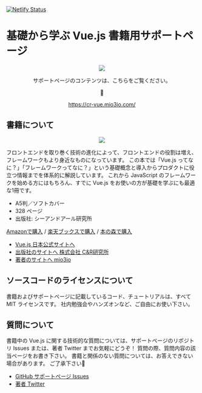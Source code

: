 [![Netlify Status](https://api.netlify.com/api/v1/badges/84790ed5-0cbe-411f-b515-1ceb4dccfc74/deploy-status)](https://app.netlify.com/sites/laughing-fermi-6d8c35/deploys)

# 基礎から学ぶ Vue.js 書籍用サポートページ

<p align="center"><a href="https://cr-vue.mio3io.com/"><img src="./docs/.vuepress/public/images/nya-n.png"></a></p>

<p align="center">サポートページのコンテンツは、こちらをご覧ください。</p>

<p align="center">🐾</p>

<p align="center"><a href="https://cr-vue.mio3io.com/">https://cr-vue.mio3io.com/</a></p>

## 書籍について

<p align="center"><img src="./docs/.vuepress/public/images/cover-s.png"></p>

フロントエンドを取り巻く技術の進化によって、フロントエンドの役割は増え、フレームワークもより身近なものになっています。
この本では「Vue.js ってなに？」「フレームワークってなに？」という基礎概念と導入からプロダクトに役立つ情報までを体系的に解説しています。
これから JavaScript のフレームワークを始める方にはもちろん、すでに Vue.js をお使いの方が基礎を学ぶにも最適な1冊です。

- A5判／ソフトカバー
- 328 ページ
- 出版社: シーアンドアール研究所

[Amazonで購入](https://amzn.to/2qqtLxa)
/
[楽天ブックスで購入](https://hb.afl.rakuten.co.jp/hgc/16cc1616.c2b41262.16cc1617.d035e4f0/?pc=https%3A%2F%2Fitem.rakuten.co.jp%2Fbook%2F15467945%2F&m=http%3A%2F%2Fm.rakuten.co.jp%2Fbook%2Fi%2F19126139%2F&link_type=text&ut=eyJwYWdlIjoiaXRlbSIsInR5cGUiOiJ0ZXh0Iiwic2l6ZSI6IjEyOHgxMjgiLCJuYW0iOjEsIm5hbXAiOiJkb3duIiwiY29tIjoxLCJjb21wIjoiZG93biIsInByaWNlIjoxLCJib3IiOjEsImNvbCI6MH0%3D)
/
[本の森で購入](https://book.mynavi.jp/manatee/c-r/books/detail/id=90940)


- [Vue.js 日本公式サイトへ](https://jp.vuejs.org/)
- [出版社のサイトへ 株式会社 C&R研究所](http://www.c-r.com/)
- [著者のサイトへ mio3io](https://mio3io.com/)

## ソースコードのライセンスについて

書籍およびサポートページに記載しているコード、チュートリアルは、すべて MIT ライセンスです。
社内勉強会やハンズオンなど、ご自由にお使い下さい。

## 質問について

書籍中の Vue.js に関する技術的な質問については、サポートページのリポジトリ Issues または、著者 Twitter までお気軽にどうぞ！
質問の際、質問内容の該当ページをお書き下さい。
書籍と関係のない質問については、お答えできない場合があります。
ご了承下さい🙏

- [GitHub サポートページ Issues](https://github.com/mio3io/cr-vue/issues)
- [著者 Twitter](https://twitter.com/mio3io)

